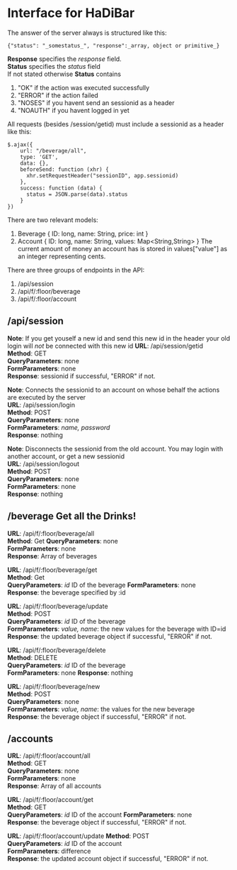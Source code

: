 # Interface for HaDiBar

The answer of the server always is structured like this:

    {"status": "_somestatus_", "response":_array, object or primitive_}   

**Response** specifies the _response_ field.  
**Status**  specifies the _status_ field  
If not stated otherwise **Status** contains  
1. "OK" if the action was executed successfully  
2. "ERROR" if the action failed  
3. "NOSES" if you havent send an sessionid as a header  
4. "NOAUTH" if you havent logged in yet  

All requests (besides /session/getid) must include a sessionid as a header like this:  

    $.ajax({
        url: "/beverage/all",
        type: 'GET',
        data: {},
        beforeSend: function (xhr) {
          xhr.setRequestHeader("sessionID", app.sessionid)
        },
        success: function (data) {
          status = JSON.parse(data).status
        }
    })  

There are two relevant models:
1. Beverage
    {
        ID: long,
        name: String,
        price: int
    }
2. Account
    {
        ID: long,
        name: String,
        values: Map<String,String>
    }
The current amount of money an account has is stored in values["value"] as an integer representing cents.


There are three groups of endpoints in the API:

1. /api/session
2. /api/f/:floor/beverage
3. /api/f/:floor/account

## /api/session

**Note**: If you get youself a new id and send this new id in the header your old login will *not* be connected with this new id 
**URL**: /api/session/getid  
**Method**: GET  
**QueryParameters**: none  
**FormParameters**: none  
**Response**: sessionid if successful, "ERROR" if not. 

**Note**: Connects the sessionid to an account on whose behalf the actions are executed by the server  
**URL**: /api/session/login  
**Method**: POST  
**QueryParameters**: none  
**FormParameters**: _name, password_   
**Response**: nothing

**Note**: Disconnects the sessionid from the old account. You may login with another account, or get a new sessionid  
**URL**: /api/session/logout  
**Method**: POST  
**QueryParameters**: none  
**FormParameters**: none   
**Response**: nothing

## /beverage Get all the Drinks!
**URL**: /api/f/:floor/beverage/all  
**Method**: Get
**QueryParameters**: none  
**FormParameters**: none  
**Response**: Array of beverages  
  
**URL**: /api/f/:floor/beverage/get  
**Method**: Get  
**QueryParameters**: _id_ ID of the beverage 
**FormParameters**: none  
**Response**: the beverage specified by :id  
  
**URL**: /api/f/:floor/beverage/update   
**Method**: POST  
**QueryParameters**: _id_ ID of the beverage  
**FormParameters**: _value, name_: the new values for the beverage with ID=id  
**Response**: the updated beverage object if successful, "ERROR" if not.   

**URL**: /api/f/:floor/beverage/delete   
**Method**: DELETE  
**QueryParameters**: _id_ ID of the beverage  
**FormParameters**: none
**Response**: nothing  
   
**URL**: /api/f/:floor/beverage/new  
**Method**: POST  
**QueryParameters**: none  
**FormParameters**: _value, name_: the values for the new beverage  
**Response**: the beverage object if successful, "ERROR" if not.  

## /accounts 

**URL**: /api/f/:floor/account/all  
**Method**: GET  
**QueryParameters**: none  
**FormParameters**: none   
**Response**: Array of all accounts  

**URL**: /api/f/:floor/account/get  
**Method**: GET  
**QueryParameters**: _id_ ID of the account 
**FormParameters**: none   
**Response**: the beverage object if successful, "ERROR" if not.  

**URL**: /api/f/:floor/account/update
**Method**: POST  
**QueryParameters**: _id_ ID of the account  
**FormParameters**: difference   
**Response**: the updated account object if successful, "ERROR" if not.  



